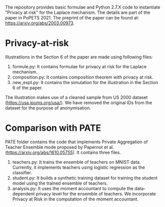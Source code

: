 The repository provides basic formulae and Python 2.7.X code to instantiate "Privacy at risk" for the Laplace mechanism.
The details are part of the paper in PoPETS 2021. The preprint of the paper can be found at: https://arxiv.org/abs/2003.00973.

# Privacy-at-risk

Illustratiions in the Section 6 of the paper are made using following files:
  1. formule.py: It contains formulae for privacy at risk for the Laplace mechanism.
  2. composition.py: It contains composition theorem with privacy at risk.
  3. new_expt.py: It contains the simulation for the illustration in the Section 6 of the paper. 
  
The illustration makes use of a cleaned sample from US 2000 dataset (https://usa.ipums.org/usa/). We have removed the original IDs from the dataset for the purpose of anonymisation.

# Comparison with PATE

PATE folder contains the code that implements Private Aggregation of Teacher Ensemble mode proposed by Papernot et al. (https://arxiv.org/abs/1610.05755). It contains three files.
  1. teachers.py: It trains the ensemble of teachers on MNIST data. Currently, it implements teachers using logistic regression as the classifier.
  2. student.py: It builds a synthetic training dataset for training the student model using the trained ensemble of teachers.
  3. analysis.py: It uses the moment accountant to compute the data-dependent privacy level for the ensemble of teachers. We incorporate Privacy at Risk in the computation of the moment accountant.
